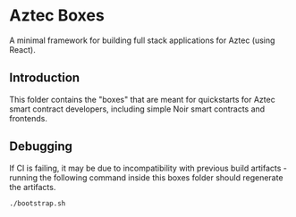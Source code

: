 # Aztec Boxes
A minimal framework for building full stack applications for Aztec (using React).

## Introduction

This folder contains the "boxes" that are meant for quickstarts for Aztec smart contract developers, including simple Noir smart contracts and frontends.

## Debugging

If CI is failing, it may be due to incompatibility with previous build artifacts - running the following command inside this boxes folder should regenerate the artifacts.

```
./bootstrap.sh
```
